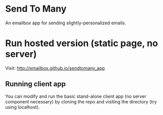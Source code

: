 # Send To Many  
An emailbox app for sending slightly-personalized emails.  

# Run hosted version (static page, no server)  
Visit: http://emailbox.github.io/sendtomany_app  

## Running client app  
You can modify and run the basic stand-alone client app (no server component necessary) by cloning the repo and visiting the directory (try using localhost).  


